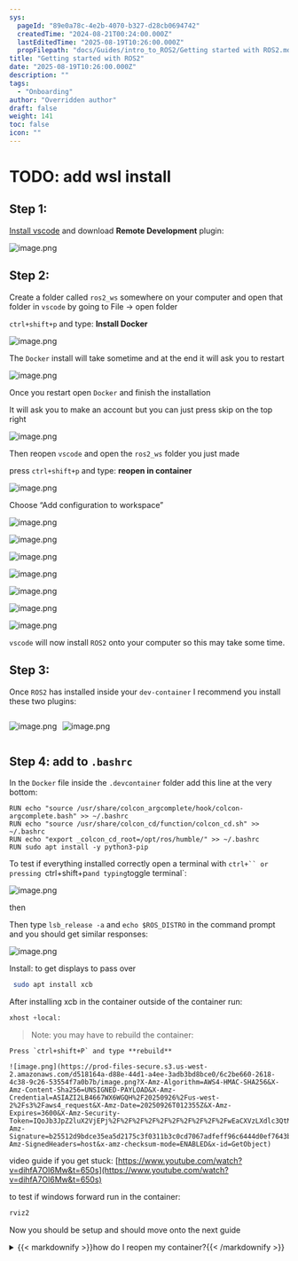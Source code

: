 ```yaml
---
sys:
  pageId: "89e0a78c-4e2b-4070-b327-d28cb0694742"
  createdTime: "2024-08-21T00:24:00.000Z"
  lastEditedTime: "2025-08-19T10:26:00.000Z"
  propFilepath: "docs/Guides/intro_to_ROS2/Getting started with ROS2.md"
title: "Getting started with ROS2"
date: "2025-08-19T10:26:00.000Z"
description: ""
tags:
  - "Onboarding"
author: "Overridden author"
draft: false
weight: 141
toc: false
icon: ""
---
```


# TODO: add wsl install

## Step 1:

[Install vscode](https://code.visualstudio.com/download) and download **Remote Development** plugin:

![image.png](https://prod-files-secure.s3.us-west-2.amazonaws.com/d518164a-d88e-44d1-a4ee-3adb3bd8bce0/efb52993-1881-4a40-b95e-6f020334f022/image.png?X-Amz-Algorithm=AWS4-HMAC-SHA256&X-Amz-Content-Sha256=UNSIGNED-PAYLOAD&X-Amz-Credential=ASIAZI2LB4666IWRXMV6%2F20250926%2Fus-west-2%2Fs3%2Faws4_request&X-Amz-Date=20250926T012351Z&X-Amz-Expires=3600&X-Amz-Security-Token=IQoJb3JpZ2luX2VjEPj%2F%2F%2F%2F%2F%2F%2F%2F%2F%2FwEaCXVzLXdlc3QtMiJIMEYCIQCw8qvQuVu9RbWUQEH3DZBbe9QqWCB2iBB9J8ivwn9usAIhAPhVzv9ybOXH30V79ZZxpGPiSLpORw7DlUW4JsVZQpN8KogECIH%2F%2F%2F%2F%2F%2F%2F%2F%2F%2FwEQABoMNjM3NDIzMTgzODA1IgzTIuT8aOEUm%2BjnqN0q3APn3Atuk2%2B%2FSkCEx7sCA1dGSRkiz19lhfJQd7fFy92rtMiQevhsMeghXwGdyfXYfARaOCfTOjpraqaTLySwtbuChCJu%2BuC1tpL7Sub4qxAbJpudk27ob%2BkfKk6oROYiLra91GPPSe2UI%2BPq0sFKLNHxgb8UmFeiDoyOtVX2rXmtwN%2BdgUhkHmAUU4BN1uXI9TZrdV6VrgISnYkcSK7kPs9l4chRolYtEvlq1rWIhRtB8WfBJMhx%2Bd7aZbkAVOxe011y0orsLbSgB6zQBLP6kK2ndJQ9NSZK6zAJomnuoyUqY4tlqXGoa1fz3HLuJKCToVSDaAd%2BjISy3HhO%2BrTq01SWoD2B5O%2BMPAYg4nYJ5resyc0CKESNgY1iA%2BcfcRaatY%2FH1gekHRNWnwMCQZuUpObM9k7H%2BS0b1sA3fSYNGm7l%2BEN7vbGOJzeYa2V2FN7qxz6%2FpSeRpgwbcvCxJtSru5JaMVikmL8byueg2%2FpDPZJgAX%2BLYn2E5geHu3YMyh7Kebf%2BX%2BBByKiZJhIqy7A3bB3gLFuVohKhhEcbLszoUoe6277eDxMvn%2BvKTlmuHgFkMsv3KYcPdb%2FtQfLE%2Br%2F7luG7hpZfvKmQ0O9UBRkQotZUMfDwIVyFg4WN94SFgTDCp9fGBjqkARcES94UVWiI4rTHfWtUP1enYc2zFhxxisvsA2M2cI7H57YwpeHlSTcd1E%2Fv70w3Ccy49c%2F8DSE2yOx18gJZF968fA%2BnQq%2BI3tkbqb6Quk%2FAJksaAY1VWQ2pfCVKb38JWOeGl2iAQPjgduRjO4oaI4PkKL8pTRrn9A4sjIxLY6cT%2Bvq16s%2Fbrb8RPlRhKkSgnyLA%2FvIBvLmg7e5lYoMzSTZEJFUx&X-Amz-Signature=ecff80d27798473c18ecee48445afd476ae919d61d91271c63e4b9f244bf607a&X-Amz-SignedHeaders=host&x-amz-checksum-mode=ENABLED&x-id=GetObject)

## Step 2:

Create a folder called `ros2_ws` somewhere on your computer and open that folder in `vscode` by going to File → open folder 

`ctrl+shift+p` and type: **Install Docker**

![image.png](https://prod-files-secure.s3.us-west-2.amazonaws.com/d518164a-d88e-44d1-a4ee-3adb3bd8bce0/2269dc0e-1cd5-47ff-bceb-c04ad9b2eab0/image.png?X-Amz-Algorithm=AWS4-HMAC-SHA256&X-Amz-Content-Sha256=UNSIGNED-PAYLOAD&X-Amz-Credential=ASIAZI2LB4666IWRXMV6%2F20250926%2Fus-west-2%2Fs3%2Faws4_request&X-Amz-Date=20250926T012351Z&X-Amz-Expires=3600&X-Amz-Security-Token=IQoJb3JpZ2luX2VjEPj%2F%2F%2F%2F%2F%2F%2F%2F%2F%2FwEaCXVzLXdlc3QtMiJIMEYCIQCw8qvQuVu9RbWUQEH3DZBbe9QqWCB2iBB9J8ivwn9usAIhAPhVzv9ybOXH30V79ZZxpGPiSLpORw7DlUW4JsVZQpN8KogECIH%2F%2F%2F%2F%2F%2F%2F%2F%2F%2FwEQABoMNjM3NDIzMTgzODA1IgzTIuT8aOEUm%2BjnqN0q3APn3Atuk2%2B%2FSkCEx7sCA1dGSRkiz19lhfJQd7fFy92rtMiQevhsMeghXwGdyfXYfARaOCfTOjpraqaTLySwtbuChCJu%2BuC1tpL7Sub4qxAbJpudk27ob%2BkfKk6oROYiLra91GPPSe2UI%2BPq0sFKLNHxgb8UmFeiDoyOtVX2rXmtwN%2BdgUhkHmAUU4BN1uXI9TZrdV6VrgISnYkcSK7kPs9l4chRolYtEvlq1rWIhRtB8WfBJMhx%2Bd7aZbkAVOxe011y0orsLbSgB6zQBLP6kK2ndJQ9NSZK6zAJomnuoyUqY4tlqXGoa1fz3HLuJKCToVSDaAd%2BjISy3HhO%2BrTq01SWoD2B5O%2BMPAYg4nYJ5resyc0CKESNgY1iA%2BcfcRaatY%2FH1gekHRNWnwMCQZuUpObM9k7H%2BS0b1sA3fSYNGm7l%2BEN7vbGOJzeYa2V2FN7qxz6%2FpSeRpgwbcvCxJtSru5JaMVikmL8byueg2%2FpDPZJgAX%2BLYn2E5geHu3YMyh7Kebf%2BX%2BBByKiZJhIqy7A3bB3gLFuVohKhhEcbLszoUoe6277eDxMvn%2BvKTlmuHgFkMsv3KYcPdb%2FtQfLE%2Br%2F7luG7hpZfvKmQ0O9UBRkQotZUMfDwIVyFg4WN94SFgTDCp9fGBjqkARcES94UVWiI4rTHfWtUP1enYc2zFhxxisvsA2M2cI7H57YwpeHlSTcd1E%2Fv70w3Ccy49c%2F8DSE2yOx18gJZF968fA%2BnQq%2BI3tkbqb6Quk%2FAJksaAY1VWQ2pfCVKb38JWOeGl2iAQPjgduRjO4oaI4PkKL8pTRrn9A4sjIxLY6cT%2Bvq16s%2Fbrb8RPlRhKkSgnyLA%2FvIBvLmg7e5lYoMzSTZEJFUx&X-Amz-Signature=294aa78d04a5991e672a66665721f5848f97f2de0f112e281292d68dbd2f3a7f&X-Amz-SignedHeaders=host&x-amz-checksum-mode=ENABLED&x-id=GetObject)

The `Docker` install will take sometime and at the end it will ask you to restart

![image.png](https://prod-files-secure.s3.us-west-2.amazonaws.com/d518164a-d88e-44d1-a4ee-3adb3bd8bce0/ed233f78-be33-4b1f-b89c-9c346c0e961e/image.png?X-Amz-Algorithm=AWS4-HMAC-SHA256&X-Amz-Content-Sha256=UNSIGNED-PAYLOAD&X-Amz-Credential=ASIAZI2LB4666IWRXMV6%2F20250926%2Fus-west-2%2Fs3%2Faws4_request&X-Amz-Date=20250926T012351Z&X-Amz-Expires=3600&X-Amz-Security-Token=IQoJb3JpZ2luX2VjEPj%2F%2F%2F%2F%2F%2F%2F%2F%2F%2FwEaCXVzLXdlc3QtMiJIMEYCIQCw8qvQuVu9RbWUQEH3DZBbe9QqWCB2iBB9J8ivwn9usAIhAPhVzv9ybOXH30V79ZZxpGPiSLpORw7DlUW4JsVZQpN8KogECIH%2F%2F%2F%2F%2F%2F%2F%2F%2F%2FwEQABoMNjM3NDIzMTgzODA1IgzTIuT8aOEUm%2BjnqN0q3APn3Atuk2%2B%2FSkCEx7sCA1dGSRkiz19lhfJQd7fFy92rtMiQevhsMeghXwGdyfXYfARaOCfTOjpraqaTLySwtbuChCJu%2BuC1tpL7Sub4qxAbJpudk27ob%2BkfKk6oROYiLra91GPPSe2UI%2BPq0sFKLNHxgb8UmFeiDoyOtVX2rXmtwN%2BdgUhkHmAUU4BN1uXI9TZrdV6VrgISnYkcSK7kPs9l4chRolYtEvlq1rWIhRtB8WfBJMhx%2Bd7aZbkAVOxe011y0orsLbSgB6zQBLP6kK2ndJQ9NSZK6zAJomnuoyUqY4tlqXGoa1fz3HLuJKCToVSDaAd%2BjISy3HhO%2BrTq01SWoD2B5O%2BMPAYg4nYJ5resyc0CKESNgY1iA%2BcfcRaatY%2FH1gekHRNWnwMCQZuUpObM9k7H%2BS0b1sA3fSYNGm7l%2BEN7vbGOJzeYa2V2FN7qxz6%2FpSeRpgwbcvCxJtSru5JaMVikmL8byueg2%2FpDPZJgAX%2BLYn2E5geHu3YMyh7Kebf%2BX%2BBByKiZJhIqy7A3bB3gLFuVohKhhEcbLszoUoe6277eDxMvn%2BvKTlmuHgFkMsv3KYcPdb%2FtQfLE%2Br%2F7luG7hpZfvKmQ0O9UBRkQotZUMfDwIVyFg4WN94SFgTDCp9fGBjqkARcES94UVWiI4rTHfWtUP1enYc2zFhxxisvsA2M2cI7H57YwpeHlSTcd1E%2Fv70w3Ccy49c%2F8DSE2yOx18gJZF968fA%2BnQq%2BI3tkbqb6Quk%2FAJksaAY1VWQ2pfCVKb38JWOeGl2iAQPjgduRjO4oaI4PkKL8pTRrn9A4sjIxLY6cT%2Bvq16s%2Fbrb8RPlRhKkSgnyLA%2FvIBvLmg7e5lYoMzSTZEJFUx&X-Amz-Signature=c7276e01beebaa138d07e1c02f26ffae407fc1dc024a3af99368c6d743372349&X-Amz-SignedHeaders=host&x-amz-checksum-mode=ENABLED&x-id=GetObject)

Once you restart open `Docker` and finish the installation

It will ask you to make an account but you can just press skip on the top right

![image.png](https://prod-files-secure.s3.us-west-2.amazonaws.com/d518164a-d88e-44d1-a4ee-3adb3bd8bce0/21010ad9-1659-4fd9-9f59-9932a09b2a3d/image.png?X-Amz-Algorithm=AWS4-HMAC-SHA256&X-Amz-Content-Sha256=UNSIGNED-PAYLOAD&X-Amz-Credential=ASIAZI2LB4666IWRXMV6%2F20250926%2Fus-west-2%2Fs3%2Faws4_request&X-Amz-Date=20250926T012351Z&X-Amz-Expires=3600&X-Amz-Security-Token=IQoJb3JpZ2luX2VjEPj%2F%2F%2F%2F%2F%2F%2F%2F%2F%2FwEaCXVzLXdlc3QtMiJIMEYCIQCw8qvQuVu9RbWUQEH3DZBbe9QqWCB2iBB9J8ivwn9usAIhAPhVzv9ybOXH30V79ZZxpGPiSLpORw7DlUW4JsVZQpN8KogECIH%2F%2F%2F%2F%2F%2F%2F%2F%2F%2FwEQABoMNjM3NDIzMTgzODA1IgzTIuT8aOEUm%2BjnqN0q3APn3Atuk2%2B%2FSkCEx7sCA1dGSRkiz19lhfJQd7fFy92rtMiQevhsMeghXwGdyfXYfARaOCfTOjpraqaTLySwtbuChCJu%2BuC1tpL7Sub4qxAbJpudk27ob%2BkfKk6oROYiLra91GPPSe2UI%2BPq0sFKLNHxgb8UmFeiDoyOtVX2rXmtwN%2BdgUhkHmAUU4BN1uXI9TZrdV6VrgISnYkcSK7kPs9l4chRolYtEvlq1rWIhRtB8WfBJMhx%2Bd7aZbkAVOxe011y0orsLbSgB6zQBLP6kK2ndJQ9NSZK6zAJomnuoyUqY4tlqXGoa1fz3HLuJKCToVSDaAd%2BjISy3HhO%2BrTq01SWoD2B5O%2BMPAYg4nYJ5resyc0CKESNgY1iA%2BcfcRaatY%2FH1gekHRNWnwMCQZuUpObM9k7H%2BS0b1sA3fSYNGm7l%2BEN7vbGOJzeYa2V2FN7qxz6%2FpSeRpgwbcvCxJtSru5JaMVikmL8byueg2%2FpDPZJgAX%2BLYn2E5geHu3YMyh7Kebf%2BX%2BBByKiZJhIqy7A3bB3gLFuVohKhhEcbLszoUoe6277eDxMvn%2BvKTlmuHgFkMsv3KYcPdb%2FtQfLE%2Br%2F7luG7hpZfvKmQ0O9UBRkQotZUMfDwIVyFg4WN94SFgTDCp9fGBjqkARcES94UVWiI4rTHfWtUP1enYc2zFhxxisvsA2M2cI7H57YwpeHlSTcd1E%2Fv70w3Ccy49c%2F8DSE2yOx18gJZF968fA%2BnQq%2BI3tkbqb6Quk%2FAJksaAY1VWQ2pfCVKb38JWOeGl2iAQPjgduRjO4oaI4PkKL8pTRrn9A4sjIxLY6cT%2Bvq16s%2Fbrb8RPlRhKkSgnyLA%2FvIBvLmg7e5lYoMzSTZEJFUx&X-Amz-Signature=df7080cecdd447384fba93b3c35a5d86b5c52e6253df01cb24c2537a41d73cd8&X-Amz-SignedHeaders=host&x-amz-checksum-mode=ENABLED&x-id=GetObject)

Then reopen `vscode` and open the `ros2_ws` folder you just made

press `ctrl+shift+p` and type: **reopen in container**

![image.png](https://prod-files-secure.s3.us-west-2.amazonaws.com/d518164a-d88e-44d1-a4ee-3adb3bd8bce0/4e93b8c2-41ad-488c-8095-c74205196118/image.png?X-Amz-Algorithm=AWS4-HMAC-SHA256&X-Amz-Content-Sha256=UNSIGNED-PAYLOAD&X-Amz-Credential=ASIAZI2LB4666IWRXMV6%2F20250926%2Fus-west-2%2Fs3%2Faws4_request&X-Amz-Date=20250926T012351Z&X-Amz-Expires=3600&X-Amz-Security-Token=IQoJb3JpZ2luX2VjEPj%2F%2F%2F%2F%2F%2F%2F%2F%2F%2FwEaCXVzLXdlc3QtMiJIMEYCIQCw8qvQuVu9RbWUQEH3DZBbe9QqWCB2iBB9J8ivwn9usAIhAPhVzv9ybOXH30V79ZZxpGPiSLpORw7DlUW4JsVZQpN8KogECIH%2F%2F%2F%2F%2F%2F%2F%2F%2F%2FwEQABoMNjM3NDIzMTgzODA1IgzTIuT8aOEUm%2BjnqN0q3APn3Atuk2%2B%2FSkCEx7sCA1dGSRkiz19lhfJQd7fFy92rtMiQevhsMeghXwGdyfXYfARaOCfTOjpraqaTLySwtbuChCJu%2BuC1tpL7Sub4qxAbJpudk27ob%2BkfKk6oROYiLra91GPPSe2UI%2BPq0sFKLNHxgb8UmFeiDoyOtVX2rXmtwN%2BdgUhkHmAUU4BN1uXI9TZrdV6VrgISnYkcSK7kPs9l4chRolYtEvlq1rWIhRtB8WfBJMhx%2Bd7aZbkAVOxe011y0orsLbSgB6zQBLP6kK2ndJQ9NSZK6zAJomnuoyUqY4tlqXGoa1fz3HLuJKCToVSDaAd%2BjISy3HhO%2BrTq01SWoD2B5O%2BMPAYg4nYJ5resyc0CKESNgY1iA%2BcfcRaatY%2FH1gekHRNWnwMCQZuUpObM9k7H%2BS0b1sA3fSYNGm7l%2BEN7vbGOJzeYa2V2FN7qxz6%2FpSeRpgwbcvCxJtSru5JaMVikmL8byueg2%2FpDPZJgAX%2BLYn2E5geHu3YMyh7Kebf%2BX%2BBByKiZJhIqy7A3bB3gLFuVohKhhEcbLszoUoe6277eDxMvn%2BvKTlmuHgFkMsv3KYcPdb%2FtQfLE%2Br%2F7luG7hpZfvKmQ0O9UBRkQotZUMfDwIVyFg4WN94SFgTDCp9fGBjqkARcES94UVWiI4rTHfWtUP1enYc2zFhxxisvsA2M2cI7H57YwpeHlSTcd1E%2Fv70w3Ccy49c%2F8DSE2yOx18gJZF968fA%2BnQq%2BI3tkbqb6Quk%2FAJksaAY1VWQ2pfCVKb38JWOeGl2iAQPjgduRjO4oaI4PkKL8pTRrn9A4sjIxLY6cT%2Bvq16s%2Fbrb8RPlRhKkSgnyLA%2FvIBvLmg7e5lYoMzSTZEJFUx&X-Amz-Signature=8fb3355c005fc64f7388d4647c9a0a68c0f9f68619dd69e3ee66432f34a4e0b3&X-Amz-SignedHeaders=host&x-amz-checksum-mode=ENABLED&x-id=GetObject)

Choose “Add configuration to workspace”

![image.png](https://prod-files-secure.s3.us-west-2.amazonaws.com/d518164a-d88e-44d1-a4ee-3adb3bd8bce0/9560b282-5060-4989-ba37-97e7b2c22476/image.png?X-Amz-Algorithm=AWS4-HMAC-SHA256&X-Amz-Content-Sha256=UNSIGNED-PAYLOAD&X-Amz-Credential=ASIAZI2LB4666IWRXMV6%2F20250926%2Fus-west-2%2Fs3%2Faws4_request&X-Amz-Date=20250926T012351Z&X-Amz-Expires=3600&X-Amz-Security-Token=IQoJb3JpZ2luX2VjEPj%2F%2F%2F%2F%2F%2F%2F%2F%2F%2FwEaCXVzLXdlc3QtMiJIMEYCIQCw8qvQuVu9RbWUQEH3DZBbe9QqWCB2iBB9J8ivwn9usAIhAPhVzv9ybOXH30V79ZZxpGPiSLpORw7DlUW4JsVZQpN8KogECIH%2F%2F%2F%2F%2F%2F%2F%2F%2F%2FwEQABoMNjM3NDIzMTgzODA1IgzTIuT8aOEUm%2BjnqN0q3APn3Atuk2%2B%2FSkCEx7sCA1dGSRkiz19lhfJQd7fFy92rtMiQevhsMeghXwGdyfXYfARaOCfTOjpraqaTLySwtbuChCJu%2BuC1tpL7Sub4qxAbJpudk27ob%2BkfKk6oROYiLra91GPPSe2UI%2BPq0sFKLNHxgb8UmFeiDoyOtVX2rXmtwN%2BdgUhkHmAUU4BN1uXI9TZrdV6VrgISnYkcSK7kPs9l4chRolYtEvlq1rWIhRtB8WfBJMhx%2Bd7aZbkAVOxe011y0orsLbSgB6zQBLP6kK2ndJQ9NSZK6zAJomnuoyUqY4tlqXGoa1fz3HLuJKCToVSDaAd%2BjISy3HhO%2BrTq01SWoD2B5O%2BMPAYg4nYJ5resyc0CKESNgY1iA%2BcfcRaatY%2FH1gekHRNWnwMCQZuUpObM9k7H%2BS0b1sA3fSYNGm7l%2BEN7vbGOJzeYa2V2FN7qxz6%2FpSeRpgwbcvCxJtSru5JaMVikmL8byueg2%2FpDPZJgAX%2BLYn2E5geHu3YMyh7Kebf%2BX%2BBByKiZJhIqy7A3bB3gLFuVohKhhEcbLszoUoe6277eDxMvn%2BvKTlmuHgFkMsv3KYcPdb%2FtQfLE%2Br%2F7luG7hpZfvKmQ0O9UBRkQotZUMfDwIVyFg4WN94SFgTDCp9fGBjqkARcES94UVWiI4rTHfWtUP1enYc2zFhxxisvsA2M2cI7H57YwpeHlSTcd1E%2Fv70w3Ccy49c%2F8DSE2yOx18gJZF968fA%2BnQq%2BI3tkbqb6Quk%2FAJksaAY1VWQ2pfCVKb38JWOeGl2iAQPjgduRjO4oaI4PkKL8pTRrn9A4sjIxLY6cT%2Bvq16s%2Fbrb8RPlRhKkSgnyLA%2FvIBvLmg7e5lYoMzSTZEJFUx&X-Amz-Signature=e6c19685b73c5c79b86eaa1d511d8f870944d92fe58105c128a7652416a158de&X-Amz-SignedHeaders=host&x-amz-checksum-mode=ENABLED&x-id=GetObject)

![image.png](https://prod-files-secure.s3.us-west-2.amazonaws.com/d518164a-d88e-44d1-a4ee-3adb3bd8bce0/2ee63f81-886b-48e8-a553-dc6e5eac99e4/image.png?X-Amz-Algorithm=AWS4-HMAC-SHA256&X-Amz-Content-Sha256=UNSIGNED-PAYLOAD&X-Amz-Credential=ASIAZI2LB4666IWRXMV6%2F20250926%2Fus-west-2%2Fs3%2Faws4_request&X-Amz-Date=20250926T012351Z&X-Amz-Expires=3600&X-Amz-Security-Token=IQoJb3JpZ2luX2VjEPj%2F%2F%2F%2F%2F%2F%2F%2F%2F%2FwEaCXVzLXdlc3QtMiJIMEYCIQCw8qvQuVu9RbWUQEH3DZBbe9QqWCB2iBB9J8ivwn9usAIhAPhVzv9ybOXH30V79ZZxpGPiSLpORw7DlUW4JsVZQpN8KogECIH%2F%2F%2F%2F%2F%2F%2F%2F%2F%2FwEQABoMNjM3NDIzMTgzODA1IgzTIuT8aOEUm%2BjnqN0q3APn3Atuk2%2B%2FSkCEx7sCA1dGSRkiz19lhfJQd7fFy92rtMiQevhsMeghXwGdyfXYfARaOCfTOjpraqaTLySwtbuChCJu%2BuC1tpL7Sub4qxAbJpudk27ob%2BkfKk6oROYiLra91GPPSe2UI%2BPq0sFKLNHxgb8UmFeiDoyOtVX2rXmtwN%2BdgUhkHmAUU4BN1uXI9TZrdV6VrgISnYkcSK7kPs9l4chRolYtEvlq1rWIhRtB8WfBJMhx%2Bd7aZbkAVOxe011y0orsLbSgB6zQBLP6kK2ndJQ9NSZK6zAJomnuoyUqY4tlqXGoa1fz3HLuJKCToVSDaAd%2BjISy3HhO%2BrTq01SWoD2B5O%2BMPAYg4nYJ5resyc0CKESNgY1iA%2BcfcRaatY%2FH1gekHRNWnwMCQZuUpObM9k7H%2BS0b1sA3fSYNGm7l%2BEN7vbGOJzeYa2V2FN7qxz6%2FpSeRpgwbcvCxJtSru5JaMVikmL8byueg2%2FpDPZJgAX%2BLYn2E5geHu3YMyh7Kebf%2BX%2BBByKiZJhIqy7A3bB3gLFuVohKhhEcbLszoUoe6277eDxMvn%2BvKTlmuHgFkMsv3KYcPdb%2FtQfLE%2Br%2F7luG7hpZfvKmQ0O9UBRkQotZUMfDwIVyFg4WN94SFgTDCp9fGBjqkARcES94UVWiI4rTHfWtUP1enYc2zFhxxisvsA2M2cI7H57YwpeHlSTcd1E%2Fv70w3Ccy49c%2F8DSE2yOx18gJZF968fA%2BnQq%2BI3tkbqb6Quk%2FAJksaAY1VWQ2pfCVKb38JWOeGl2iAQPjgduRjO4oaI4PkKL8pTRrn9A4sjIxLY6cT%2Bvq16s%2Fbrb8RPlRhKkSgnyLA%2FvIBvLmg7e5lYoMzSTZEJFUx&X-Amz-Signature=be99bdb593b5884a59018da7b90bd6ba69d6bd2cfd7fadaa61adab684de29634&X-Amz-SignedHeaders=host&x-amz-checksum-mode=ENABLED&x-id=GetObject)

![image.png](https://prod-files-secure.s3.us-west-2.amazonaws.com/d518164a-d88e-44d1-a4ee-3adb3bd8bce0/e0fd626c-c8b6-4b2c-95d1-fa4c26514504/image.png?X-Amz-Algorithm=AWS4-HMAC-SHA256&X-Amz-Content-Sha256=UNSIGNED-PAYLOAD&X-Amz-Credential=ASIAZI2LB4666IWRXMV6%2F20250926%2Fus-west-2%2Fs3%2Faws4_request&X-Amz-Date=20250926T012351Z&X-Amz-Expires=3600&X-Amz-Security-Token=IQoJb3JpZ2luX2VjEPj%2F%2F%2F%2F%2F%2F%2F%2F%2F%2FwEaCXVzLXdlc3QtMiJIMEYCIQCw8qvQuVu9RbWUQEH3DZBbe9QqWCB2iBB9J8ivwn9usAIhAPhVzv9ybOXH30V79ZZxpGPiSLpORw7DlUW4JsVZQpN8KogECIH%2F%2F%2F%2F%2F%2F%2F%2F%2F%2FwEQABoMNjM3NDIzMTgzODA1IgzTIuT8aOEUm%2BjnqN0q3APn3Atuk2%2B%2FSkCEx7sCA1dGSRkiz19lhfJQd7fFy92rtMiQevhsMeghXwGdyfXYfARaOCfTOjpraqaTLySwtbuChCJu%2BuC1tpL7Sub4qxAbJpudk27ob%2BkfKk6oROYiLra91GPPSe2UI%2BPq0sFKLNHxgb8UmFeiDoyOtVX2rXmtwN%2BdgUhkHmAUU4BN1uXI9TZrdV6VrgISnYkcSK7kPs9l4chRolYtEvlq1rWIhRtB8WfBJMhx%2Bd7aZbkAVOxe011y0orsLbSgB6zQBLP6kK2ndJQ9NSZK6zAJomnuoyUqY4tlqXGoa1fz3HLuJKCToVSDaAd%2BjISy3HhO%2BrTq01SWoD2B5O%2BMPAYg4nYJ5resyc0CKESNgY1iA%2BcfcRaatY%2FH1gekHRNWnwMCQZuUpObM9k7H%2BS0b1sA3fSYNGm7l%2BEN7vbGOJzeYa2V2FN7qxz6%2FpSeRpgwbcvCxJtSru5JaMVikmL8byueg2%2FpDPZJgAX%2BLYn2E5geHu3YMyh7Kebf%2BX%2BBByKiZJhIqy7A3bB3gLFuVohKhhEcbLszoUoe6277eDxMvn%2BvKTlmuHgFkMsv3KYcPdb%2FtQfLE%2Br%2F7luG7hpZfvKmQ0O9UBRkQotZUMfDwIVyFg4WN94SFgTDCp9fGBjqkARcES94UVWiI4rTHfWtUP1enYc2zFhxxisvsA2M2cI7H57YwpeHlSTcd1E%2Fv70w3Ccy49c%2F8DSE2yOx18gJZF968fA%2BnQq%2BI3tkbqb6Quk%2FAJksaAY1VWQ2pfCVKb38JWOeGl2iAQPjgduRjO4oaI4PkKL8pTRrn9A4sjIxLY6cT%2Bvq16s%2Fbrb8RPlRhKkSgnyLA%2FvIBvLmg7e5lYoMzSTZEJFUx&X-Amz-Signature=f1e6e31f241424d6b07aa5aca0c2ad7d1242c6af94568e13eb41702c65cc0294&X-Amz-SignedHeaders=host&x-amz-checksum-mode=ENABLED&x-id=GetObject)

![image.png](https://prod-files-secure.s3.us-west-2.amazonaws.com/d518164a-d88e-44d1-a4ee-3adb3bd8bce0/a2e13f50-d2ab-4719-a4c2-7ced634bfc9d/image.png?X-Amz-Algorithm=AWS4-HMAC-SHA256&X-Amz-Content-Sha256=UNSIGNED-PAYLOAD&X-Amz-Credential=ASIAZI2LB4666IWRXMV6%2F20250926%2Fus-west-2%2Fs3%2Faws4_request&X-Amz-Date=20250926T012351Z&X-Amz-Expires=3600&X-Amz-Security-Token=IQoJb3JpZ2luX2VjEPj%2F%2F%2F%2F%2F%2F%2F%2F%2F%2FwEaCXVzLXdlc3QtMiJIMEYCIQCw8qvQuVu9RbWUQEH3DZBbe9QqWCB2iBB9J8ivwn9usAIhAPhVzv9ybOXH30V79ZZxpGPiSLpORw7DlUW4JsVZQpN8KogECIH%2F%2F%2F%2F%2F%2F%2F%2F%2F%2FwEQABoMNjM3NDIzMTgzODA1IgzTIuT8aOEUm%2BjnqN0q3APn3Atuk2%2B%2FSkCEx7sCA1dGSRkiz19lhfJQd7fFy92rtMiQevhsMeghXwGdyfXYfARaOCfTOjpraqaTLySwtbuChCJu%2BuC1tpL7Sub4qxAbJpudk27ob%2BkfKk6oROYiLra91GPPSe2UI%2BPq0sFKLNHxgb8UmFeiDoyOtVX2rXmtwN%2BdgUhkHmAUU4BN1uXI9TZrdV6VrgISnYkcSK7kPs9l4chRolYtEvlq1rWIhRtB8WfBJMhx%2Bd7aZbkAVOxe011y0orsLbSgB6zQBLP6kK2ndJQ9NSZK6zAJomnuoyUqY4tlqXGoa1fz3HLuJKCToVSDaAd%2BjISy3HhO%2BrTq01SWoD2B5O%2BMPAYg4nYJ5resyc0CKESNgY1iA%2BcfcRaatY%2FH1gekHRNWnwMCQZuUpObM9k7H%2BS0b1sA3fSYNGm7l%2BEN7vbGOJzeYa2V2FN7qxz6%2FpSeRpgwbcvCxJtSru5JaMVikmL8byueg2%2FpDPZJgAX%2BLYn2E5geHu3YMyh7Kebf%2BX%2BBByKiZJhIqy7A3bB3gLFuVohKhhEcbLszoUoe6277eDxMvn%2BvKTlmuHgFkMsv3KYcPdb%2FtQfLE%2Br%2F7luG7hpZfvKmQ0O9UBRkQotZUMfDwIVyFg4WN94SFgTDCp9fGBjqkARcES94UVWiI4rTHfWtUP1enYc2zFhxxisvsA2M2cI7H57YwpeHlSTcd1E%2Fv70w3Ccy49c%2F8DSE2yOx18gJZF968fA%2BnQq%2BI3tkbqb6Quk%2FAJksaAY1VWQ2pfCVKb38JWOeGl2iAQPjgduRjO4oaI4PkKL8pTRrn9A4sjIxLY6cT%2Bvq16s%2Fbrb8RPlRhKkSgnyLA%2FvIBvLmg7e5lYoMzSTZEJFUx&X-Amz-Signature=dab53d912ab9e9fb773da1aeda7e06e6a7ddfbd6bf53617dc6fd0906764c62ed&X-Amz-SignedHeaders=host&x-amz-checksum-mode=ENABLED&x-id=GetObject)

![image.png](https://prod-files-secure.s3.us-west-2.amazonaws.com/d518164a-d88e-44d1-a4ee-3adb3bd8bce0/6cc478ad-aaba-4bf7-9fcc-403277ab896c/image.png?X-Amz-Algorithm=AWS4-HMAC-SHA256&X-Amz-Content-Sha256=UNSIGNED-PAYLOAD&X-Amz-Credential=ASIAZI2LB4666IWRXMV6%2F20250926%2Fus-west-2%2Fs3%2Faws4_request&X-Amz-Date=20250926T012351Z&X-Amz-Expires=3600&X-Amz-Security-Token=IQoJb3JpZ2luX2VjEPj%2F%2F%2F%2F%2F%2F%2F%2F%2F%2FwEaCXVzLXdlc3QtMiJIMEYCIQCw8qvQuVu9RbWUQEH3DZBbe9QqWCB2iBB9J8ivwn9usAIhAPhVzv9ybOXH30V79ZZxpGPiSLpORw7DlUW4JsVZQpN8KogECIH%2F%2F%2F%2F%2F%2F%2F%2F%2F%2FwEQABoMNjM3NDIzMTgzODA1IgzTIuT8aOEUm%2BjnqN0q3APn3Atuk2%2B%2FSkCEx7sCA1dGSRkiz19lhfJQd7fFy92rtMiQevhsMeghXwGdyfXYfARaOCfTOjpraqaTLySwtbuChCJu%2BuC1tpL7Sub4qxAbJpudk27ob%2BkfKk6oROYiLra91GPPSe2UI%2BPq0sFKLNHxgb8UmFeiDoyOtVX2rXmtwN%2BdgUhkHmAUU4BN1uXI9TZrdV6VrgISnYkcSK7kPs9l4chRolYtEvlq1rWIhRtB8WfBJMhx%2Bd7aZbkAVOxe011y0orsLbSgB6zQBLP6kK2ndJQ9NSZK6zAJomnuoyUqY4tlqXGoa1fz3HLuJKCToVSDaAd%2BjISy3HhO%2BrTq01SWoD2B5O%2BMPAYg4nYJ5resyc0CKESNgY1iA%2BcfcRaatY%2FH1gekHRNWnwMCQZuUpObM9k7H%2BS0b1sA3fSYNGm7l%2BEN7vbGOJzeYa2V2FN7qxz6%2FpSeRpgwbcvCxJtSru5JaMVikmL8byueg2%2FpDPZJgAX%2BLYn2E5geHu3YMyh7Kebf%2BX%2BBByKiZJhIqy7A3bB3gLFuVohKhhEcbLszoUoe6277eDxMvn%2BvKTlmuHgFkMsv3KYcPdb%2FtQfLE%2Br%2F7luG7hpZfvKmQ0O9UBRkQotZUMfDwIVyFg4WN94SFgTDCp9fGBjqkARcES94UVWiI4rTHfWtUP1enYc2zFhxxisvsA2M2cI7H57YwpeHlSTcd1E%2Fv70w3Ccy49c%2F8DSE2yOx18gJZF968fA%2BnQq%2BI3tkbqb6Quk%2FAJksaAY1VWQ2pfCVKb38JWOeGl2iAQPjgduRjO4oaI4PkKL8pTRrn9A4sjIxLY6cT%2Bvq16s%2Fbrb8RPlRhKkSgnyLA%2FvIBvLmg7e5lYoMzSTZEJFUx&X-Amz-Signature=557855d19d5f74c5f4f68779d85a390b3d31b48899b383fdfa63092579937afa&X-Amz-SignedHeaders=host&x-amz-checksum-mode=ENABLED&x-id=GetObject)

![image.png](https://prod-files-secure.s3.us-west-2.amazonaws.com/d518164a-d88e-44d1-a4ee-3adb3bd8bce0/53255b28-f75e-430f-b9e3-c0ac8577e42b/image.png?X-Amz-Algorithm=AWS4-HMAC-SHA256&X-Amz-Content-Sha256=UNSIGNED-PAYLOAD&X-Amz-Credential=ASIAZI2LB4666IWRXMV6%2F20250926%2Fus-west-2%2Fs3%2Faws4_request&X-Amz-Date=20250926T012351Z&X-Amz-Expires=3600&X-Amz-Security-Token=IQoJb3JpZ2luX2VjEPj%2F%2F%2F%2F%2F%2F%2F%2F%2F%2FwEaCXVzLXdlc3QtMiJIMEYCIQCw8qvQuVu9RbWUQEH3DZBbe9QqWCB2iBB9J8ivwn9usAIhAPhVzv9ybOXH30V79ZZxpGPiSLpORw7DlUW4JsVZQpN8KogECIH%2F%2F%2F%2F%2F%2F%2F%2F%2F%2FwEQABoMNjM3NDIzMTgzODA1IgzTIuT8aOEUm%2BjnqN0q3APn3Atuk2%2B%2FSkCEx7sCA1dGSRkiz19lhfJQd7fFy92rtMiQevhsMeghXwGdyfXYfARaOCfTOjpraqaTLySwtbuChCJu%2BuC1tpL7Sub4qxAbJpudk27ob%2BkfKk6oROYiLra91GPPSe2UI%2BPq0sFKLNHxgb8UmFeiDoyOtVX2rXmtwN%2BdgUhkHmAUU4BN1uXI9TZrdV6VrgISnYkcSK7kPs9l4chRolYtEvlq1rWIhRtB8WfBJMhx%2Bd7aZbkAVOxe011y0orsLbSgB6zQBLP6kK2ndJQ9NSZK6zAJomnuoyUqY4tlqXGoa1fz3HLuJKCToVSDaAd%2BjISy3HhO%2BrTq01SWoD2B5O%2BMPAYg4nYJ5resyc0CKESNgY1iA%2BcfcRaatY%2FH1gekHRNWnwMCQZuUpObM9k7H%2BS0b1sA3fSYNGm7l%2BEN7vbGOJzeYa2V2FN7qxz6%2FpSeRpgwbcvCxJtSru5JaMVikmL8byueg2%2FpDPZJgAX%2BLYn2E5geHu3YMyh7Kebf%2BX%2BBByKiZJhIqy7A3bB3gLFuVohKhhEcbLszoUoe6277eDxMvn%2BvKTlmuHgFkMsv3KYcPdb%2FtQfLE%2Br%2F7luG7hpZfvKmQ0O9UBRkQotZUMfDwIVyFg4WN94SFgTDCp9fGBjqkARcES94UVWiI4rTHfWtUP1enYc2zFhxxisvsA2M2cI7H57YwpeHlSTcd1E%2Fv70w3Ccy49c%2F8DSE2yOx18gJZF968fA%2BnQq%2BI3tkbqb6Quk%2FAJksaAY1VWQ2pfCVKb38JWOeGl2iAQPjgduRjO4oaI4PkKL8pTRrn9A4sjIxLY6cT%2Bvq16s%2Fbrb8RPlRhKkSgnyLA%2FvIBvLmg7e5lYoMzSTZEJFUx&X-Amz-Signature=b2953188b6939e2c10adacf65d808f0265b8e9ea288fecb1e67519e7f058dedf&X-Amz-SignedHeaders=host&x-amz-checksum-mode=ENABLED&x-id=GetObject)

![image.png](https://prod-files-secure.s3.us-west-2.amazonaws.com/d518164a-d88e-44d1-a4ee-3adb3bd8bce0/7c562767-5af9-4ffb-97d1-327bcdf4ee00/image.png?X-Amz-Algorithm=AWS4-HMAC-SHA256&X-Amz-Content-Sha256=UNSIGNED-PAYLOAD&X-Amz-Credential=ASIAZI2LB4666IWRXMV6%2F20250926%2Fus-west-2%2Fs3%2Faws4_request&X-Amz-Date=20250926T012351Z&X-Amz-Expires=3600&X-Amz-Security-Token=IQoJb3JpZ2luX2VjEPj%2F%2F%2F%2F%2F%2F%2F%2F%2F%2FwEaCXVzLXdlc3QtMiJIMEYCIQCw8qvQuVu9RbWUQEH3DZBbe9QqWCB2iBB9J8ivwn9usAIhAPhVzv9ybOXH30V79ZZxpGPiSLpORw7DlUW4JsVZQpN8KogECIH%2F%2F%2F%2F%2F%2F%2F%2F%2F%2FwEQABoMNjM3NDIzMTgzODA1IgzTIuT8aOEUm%2BjnqN0q3APn3Atuk2%2B%2FSkCEx7sCA1dGSRkiz19lhfJQd7fFy92rtMiQevhsMeghXwGdyfXYfARaOCfTOjpraqaTLySwtbuChCJu%2BuC1tpL7Sub4qxAbJpudk27ob%2BkfKk6oROYiLra91GPPSe2UI%2BPq0sFKLNHxgb8UmFeiDoyOtVX2rXmtwN%2BdgUhkHmAUU4BN1uXI9TZrdV6VrgISnYkcSK7kPs9l4chRolYtEvlq1rWIhRtB8WfBJMhx%2Bd7aZbkAVOxe011y0orsLbSgB6zQBLP6kK2ndJQ9NSZK6zAJomnuoyUqY4tlqXGoa1fz3HLuJKCToVSDaAd%2BjISy3HhO%2BrTq01SWoD2B5O%2BMPAYg4nYJ5resyc0CKESNgY1iA%2BcfcRaatY%2FH1gekHRNWnwMCQZuUpObM9k7H%2BS0b1sA3fSYNGm7l%2BEN7vbGOJzeYa2V2FN7qxz6%2FpSeRpgwbcvCxJtSru5JaMVikmL8byueg2%2FpDPZJgAX%2BLYn2E5geHu3YMyh7Kebf%2BX%2BBByKiZJhIqy7A3bB3gLFuVohKhhEcbLszoUoe6277eDxMvn%2BvKTlmuHgFkMsv3KYcPdb%2FtQfLE%2Br%2F7luG7hpZfvKmQ0O9UBRkQotZUMfDwIVyFg4WN94SFgTDCp9fGBjqkARcES94UVWiI4rTHfWtUP1enYc2zFhxxisvsA2M2cI7H57YwpeHlSTcd1E%2Fv70w3Ccy49c%2F8DSE2yOx18gJZF968fA%2BnQq%2BI3tkbqb6Quk%2FAJksaAY1VWQ2pfCVKb38JWOeGl2iAQPjgduRjO4oaI4PkKL8pTRrn9A4sjIxLY6cT%2Bvq16s%2Fbrb8RPlRhKkSgnyLA%2FvIBvLmg7e5lYoMzSTZEJFUx&X-Amz-Signature=46a1b704da114daa72b2ce2f799722fe5f6e8d2e382b0b1399c39f00626b9c8b&X-Amz-SignedHeaders=host&x-amz-checksum-mode=ENABLED&x-id=GetObject)

`vscode` will now install `ROS2` onto your computer so this may take some time.

## Step 3:

Once `ROS2` has installed inside your `dev-container` I recommend you install these two plugins:

<div style="display: flex;flex-direction: row; column-gap:10px; justify-content: left;">
<div>

![image.png](https://prod-files-secure.s3.us-west-2.amazonaws.com/d518164a-d88e-44d1-a4ee-3adb3bd8bce0/3fc3d550-5a54-4ba1-ba6b-faa01cdb7369/image.png?X-Amz-Algorithm=AWS4-HMAC-SHA256&X-Amz-Content-Sha256=UNSIGNED-PAYLOAD&X-Amz-Credential=ASIAZI2LB4667OIG3GFR%2F20250926%2Fus-west-2%2Fs3%2Faws4_request&X-Amz-Date=20250926T012355Z&X-Amz-Expires=3600&X-Amz-Security-Token=IQoJb3JpZ2luX2VjEPr%2F%2F%2F%2F%2F%2F%2F%2F%2F%2FwEaCXVzLXdlc3QtMiJHMEUCIQDUOsC8uXt2YYfRfqTk%2Fe%2F7Yrddt3x3n3ysftuogX4rJAIgO0D%2FCyyxzQZXM7ybniple7Nhv%2FZsvjzeEuoh0m89GVIqiAQIgv%2F%2F%2F%2F%2F%2F%2F%2F%2F%2FARAAGgw2Mzc0MjMxODM4MDUiDOB2Uk%2B%2BMP5WrV3l8SrcA%2FD63OXtA3%2F026mLzzqW9yHRZ0KBtnMJjufPvJSH1PfkY%2FSznBFRq1kttCxfUbDaFzpYFZJqCrQbkhNOlUnnq1P8hf7eUqZMTrUS5Ub8n9UcHhVZHen8T7zKfly0UWSA2v8YW3MsofS4JERNoESgDARQne62DTJs3nTbvfMs6wLDPXO5LRO4W5TpKXe2BrWiAxeBT0MIdkpBig5lMLBe61ujOyfXdfEacZojq%2FTUaCQ2fGCz2HZVZ7nVpLuzVLi6Gh2DLqgYLpliZFIKeyY0eQ69M6i0pc0EEVDt85LHyVv9E6sGVnqdkdJUga3M5gtIOWK98litHhFxGDHdmkG6Z0OyXW6yVvdXYq%2FdgqdORAHnoqcBojj8URNYJmpq32gVytUmEWx4O3F9dMQ1FVE1wubmAIeAME1VwBtATyi83fSVT9OnLkR0jrvoMJU8T%2F245HepA1aSpTjn%2B6l52bySmb0pT4f4jjr1PImHd9%2BvlPdPaWiFVtO4GWRMTHzJtShOvRhPcH4c20AR5rLaYuzP3bErKntzqwvNnmuoxihN%2BVasij9cIT952iOa5HjAO18k9mWXjmYcJrYb4tTy%2F8Uswx3qCeJd4dJv3RFAzYnMAJZN2AEMRHwLvgxx9ojrMK3V18YGOqUB5IXC9Q7KD2f6vs0NjrgobZ%2BF1dasSE4wI%2B8vXxfpzW0KkOoegrdJ1jKJ4d9sWO%2BIgaBWvro%2BXdlcd5CROj%2B%2FqrP%2FaodFB1wFnpc%2FWQpJzdolOdV7bdI%2BUllQuxrpQ%2FeYAjH64htEYQK5VPFsD5mxJYeti4njnnQDorbEtCwGU3JzmxRaluVJ8iS%2FPqGJVu05ofJNDSJgwS7eBhPWKFKkMz7VSoVD&X-Amz-Signature=d1e16a27ba900c1996172ad70c523bdd29f58044d467f4e37425f93c2200cf83&X-Amz-SignedHeaders=host&x-amz-checksum-mode=ENABLED&x-id=GetObject)

</div>
<div>

![image.png](https://prod-files-secure.s3.us-west-2.amazonaws.com/d518164a-d88e-44d1-a4ee-3adb3bd8bce0/d994cc66-13c2-4093-a5a3-f84cf4601a82/image.png?X-Amz-Algorithm=AWS4-HMAC-SHA256&X-Amz-Content-Sha256=UNSIGNED-PAYLOAD&X-Amz-Credential=ASIAZI2LB4663FNAG2Q3%2F20250926%2Fus-west-2%2Fs3%2Faws4_request&X-Amz-Date=20250926T012355Z&X-Amz-Expires=3600&X-Amz-Security-Token=IQoJb3JpZ2luX2VjEPj%2F%2F%2F%2F%2F%2F%2F%2F%2F%2FwEaCXVzLXdlc3QtMiJGMEQCICyKAl5Gbv1kTpAEd3ZXDDFS0s0CXfMqh7Yy9WoWsUHGAiACSEhvyyL8T2EPbHfaNvXqXY0nclzGoPK0IJohoTTOaCqIBAiB%2F%2F%2F%2F%2F%2F%2F%2F%2F%2F8BEAAaDDYzNzQyMzE4MzgwNSIM5IjtHcpsXNav%2FuFxKtwDLHWbfS%2Fe9VvLybjXXlcBIUUhK5zBQkxnpw8ECrZD9RkYpUI%2BT0NGVHrp2xdBXlh809xMMT5Pv0D9xJUnIWAYrt1FTEUkO0cNQu0fbNTA1jS3hEyzoszJMNrxmKOZpVaX%2BFztbqT9RMt0swdvvYmQMWeaOIbh8kibVeMUmC16oAvO9uvWcAb2m0%2BdhI9tkfeEVYF8d2gujDU78fD3058UGNheBPESVmdH3vyWGolw8TDNjKPon0eJ59zntxeK1Bw%2BhzJrv31bufWThIXqNJTgT%2FTzlxAhYKRTOUssZsXTI5I6Jt8X3j30OeNqHGanTmomiG6w29QDv7o3pED9yci2y6joTQnbcJzh6WvgV6YIIp8o75RxSzWsSLCY2IsuxJy24S2S%2B%2FrlOenZC6TtRLx%2B3fSkLVnFln1Jt3tHYU7jwxHMcn33wMMzAEDAoDP8PUq1K197e57Tqr4OWHzxIpXSVCZgulIkA7mFsTVd5AeNf54AwIcQwD166BRtrxA3z3xdYDHoX%2Bb2ZAZEy1FdWvWsKcdik4npCnzT6Dujr5ELkbKCgUSSNsaGr4Ye0eilso4PRBdkbDqOTnMZf7VxbaBG1gYj%2FdH61nEFR%2BbsltCLMLCX6rAQsgFcE6BSVhcwxKfXxgY6pgEyDGOeNKlGm%2Fj4PeLxjD5%2BWdZTuLZPlxKzqRYrjs%2FI6047v0W7ZyRpptata%2Fc%2FVDGBaZtdgUXz2jKcXAb3YWW1MwFQ%2FqM3a0lFPO1q%2Fj9RXlGEX2ie%2BAcjsLyBk73QDR8i7rjLvJscv7NAM8h1mAwa%2FdoTd1jhcz2o7GFXQEJqAQNvMHUrPXbGcrVO6SUr8hilIE439kWzOHojL1UMCkDpWnF%2B2wz0&X-Amz-Signature=d57b2441af9696ddc73d956b5ae47acf9d7602ca78c7c37efdaebdd75b052448&X-Amz-SignedHeaders=host&x-amz-checksum-mode=ENABLED&x-id=GetObject)

</div>
</div>

## Step 4: add to `.bashrc`

In the `Docker` file inside the `.devcontainer` folder add this line at the very bottom: 

```docker
RUN echo "source /usr/share/colcon_argcomplete/hook/colcon-argcomplete.bash" >> ~/.bashrc
RUN echo "source /usr/share/colcon_cd/function/colcon_cd.sh" >> ~/.bashrc
RUN echo "export _colcon_cd_root=/opt/ros/humble/" >> ~/.bashrc
RUN sudo apt install -y python3-pip 
```

To test if everything installed correctly open a terminal with `ctrl+`` or pressing `ctrl+shift+p` and typing `toggle terminal`:

![image.png](https://prod-files-secure.s3.us-west-2.amazonaws.com/d518164a-d88e-44d1-a4ee-3adb3bd8bce0/6a4943d8-b04e-4c02-9a58-775f3384d1a5/image.png?X-Amz-Algorithm=AWS4-HMAC-SHA256&X-Amz-Content-Sha256=UNSIGNED-PAYLOAD&X-Amz-Credential=ASIAZI2LB4666IWRXMV6%2F20250926%2Fus-west-2%2Fs3%2Faws4_request&X-Amz-Date=20250926T012351Z&X-Amz-Expires=3600&X-Amz-Security-Token=IQoJb3JpZ2luX2VjEPj%2F%2F%2F%2F%2F%2F%2F%2F%2F%2FwEaCXVzLXdlc3QtMiJIMEYCIQCw8qvQuVu9RbWUQEH3DZBbe9QqWCB2iBB9J8ivwn9usAIhAPhVzv9ybOXH30V79ZZxpGPiSLpORw7DlUW4JsVZQpN8KogECIH%2F%2F%2F%2F%2F%2F%2F%2F%2F%2FwEQABoMNjM3NDIzMTgzODA1IgzTIuT8aOEUm%2BjnqN0q3APn3Atuk2%2B%2FSkCEx7sCA1dGSRkiz19lhfJQd7fFy92rtMiQevhsMeghXwGdyfXYfARaOCfTOjpraqaTLySwtbuChCJu%2BuC1tpL7Sub4qxAbJpudk27ob%2BkfKk6oROYiLra91GPPSe2UI%2BPq0sFKLNHxgb8UmFeiDoyOtVX2rXmtwN%2BdgUhkHmAUU4BN1uXI9TZrdV6VrgISnYkcSK7kPs9l4chRolYtEvlq1rWIhRtB8WfBJMhx%2Bd7aZbkAVOxe011y0orsLbSgB6zQBLP6kK2ndJQ9NSZK6zAJomnuoyUqY4tlqXGoa1fz3HLuJKCToVSDaAd%2BjISy3HhO%2BrTq01SWoD2B5O%2BMPAYg4nYJ5resyc0CKESNgY1iA%2BcfcRaatY%2FH1gekHRNWnwMCQZuUpObM9k7H%2BS0b1sA3fSYNGm7l%2BEN7vbGOJzeYa2V2FN7qxz6%2FpSeRpgwbcvCxJtSru5JaMVikmL8byueg2%2FpDPZJgAX%2BLYn2E5geHu3YMyh7Kebf%2BX%2BBByKiZJhIqy7A3bB3gLFuVohKhhEcbLszoUoe6277eDxMvn%2BvKTlmuHgFkMsv3KYcPdb%2FtQfLE%2Br%2F7luG7hpZfvKmQ0O9UBRkQotZUMfDwIVyFg4WN94SFgTDCp9fGBjqkARcES94UVWiI4rTHfWtUP1enYc2zFhxxisvsA2M2cI7H57YwpeHlSTcd1E%2Fv70w3Ccy49c%2F8DSE2yOx18gJZF968fA%2BnQq%2BI3tkbqb6Quk%2FAJksaAY1VWQ2pfCVKb38JWOeGl2iAQPjgduRjO4oaI4PkKL8pTRrn9A4sjIxLY6cT%2Bvq16s%2Fbrb8RPlRhKkSgnyLA%2FvIBvLmg7e5lYoMzSTZEJFUx&X-Amz-Signature=dab3d96fec96df7d4a920daaf8a47bf5419cec1d7d013b34afef39028ef59f12&X-Amz-SignedHeaders=host&x-amz-checksum-mode=ENABLED&x-id=GetObject)

then 

Then type `lsb_release -a` and `echo $ROS_DISTRO` in the command prompt and you should get similar responses:

![image.png](https://prod-files-secure.s3.us-west-2.amazonaws.com/d518164a-d88e-44d1-a4ee-3adb3bd8bce0/3e635dec-a805-4e85-8b9e-d000e5b71a4e/image.png?X-Amz-Algorithm=AWS4-HMAC-SHA256&X-Amz-Content-Sha256=UNSIGNED-PAYLOAD&X-Amz-Credential=ASIAZI2LB4666IWRXMV6%2F20250926%2Fus-west-2%2Fs3%2Faws4_request&X-Amz-Date=20250926T012351Z&X-Amz-Expires=3600&X-Amz-Security-Token=IQoJb3JpZ2luX2VjEPj%2F%2F%2F%2F%2F%2F%2F%2F%2F%2FwEaCXVzLXdlc3QtMiJIMEYCIQCw8qvQuVu9RbWUQEH3DZBbe9QqWCB2iBB9J8ivwn9usAIhAPhVzv9ybOXH30V79ZZxpGPiSLpORw7DlUW4JsVZQpN8KogECIH%2F%2F%2F%2F%2F%2F%2F%2F%2F%2FwEQABoMNjM3NDIzMTgzODA1IgzTIuT8aOEUm%2BjnqN0q3APn3Atuk2%2B%2FSkCEx7sCA1dGSRkiz19lhfJQd7fFy92rtMiQevhsMeghXwGdyfXYfARaOCfTOjpraqaTLySwtbuChCJu%2BuC1tpL7Sub4qxAbJpudk27ob%2BkfKk6oROYiLra91GPPSe2UI%2BPq0sFKLNHxgb8UmFeiDoyOtVX2rXmtwN%2BdgUhkHmAUU4BN1uXI9TZrdV6VrgISnYkcSK7kPs9l4chRolYtEvlq1rWIhRtB8WfBJMhx%2Bd7aZbkAVOxe011y0orsLbSgB6zQBLP6kK2ndJQ9NSZK6zAJomnuoyUqY4tlqXGoa1fz3HLuJKCToVSDaAd%2BjISy3HhO%2BrTq01SWoD2B5O%2BMPAYg4nYJ5resyc0CKESNgY1iA%2BcfcRaatY%2FH1gekHRNWnwMCQZuUpObM9k7H%2BS0b1sA3fSYNGm7l%2BEN7vbGOJzeYa2V2FN7qxz6%2FpSeRpgwbcvCxJtSru5JaMVikmL8byueg2%2FpDPZJgAX%2BLYn2E5geHu3YMyh7Kebf%2BX%2BBByKiZJhIqy7A3bB3gLFuVohKhhEcbLszoUoe6277eDxMvn%2BvKTlmuHgFkMsv3KYcPdb%2FtQfLE%2Br%2F7luG7hpZfvKmQ0O9UBRkQotZUMfDwIVyFg4WN94SFgTDCp9fGBjqkARcES94UVWiI4rTHfWtUP1enYc2zFhxxisvsA2M2cI7H57YwpeHlSTcd1E%2Fv70w3Ccy49c%2F8DSE2yOx18gJZF968fA%2BnQq%2BI3tkbqb6Quk%2FAJksaAY1VWQ2pfCVKb38JWOeGl2iAQPjgduRjO4oaI4PkKL8pTRrn9A4sjIxLY6cT%2Bvq16s%2Fbrb8RPlRhKkSgnyLA%2FvIBvLmg7e5lYoMzSTZEJFUx&X-Amz-Signature=e9e975598e496ee4078f98b7a0c19da73b0a97e98929a7c01cef7a8f4fbe4aea&X-Amz-SignedHeaders=host&x-amz-checksum-mode=ENABLED&x-id=GetObject)

Install:  to get displays to pass over

```bash
 sudo apt install xcb
```

After installing xcb in the container outside of the container run:

```python
xhost +local:
```

> Note: you may have to rebuild the container:

	Press `ctrl+shift+P` and type **rebuild**

	![image.png](https://prod-files-secure.s3.us-west-2.amazonaws.com/d518164a-d88e-44d1-a4ee-3adb3bd8bce0/6c2be660-2618-4c38-9c26-53554f7a0b7b/image.png?X-Amz-Algorithm=AWS4-HMAC-SHA256&X-Amz-Content-Sha256=UNSIGNED-PAYLOAD&X-Amz-Credential=ASIAZI2LB4667WX6WGQH%2F20250926%2Fus-west-2%2Fs3%2Faws4_request&X-Amz-Date=20250926T012355Z&X-Amz-Expires=3600&X-Amz-Security-Token=IQoJb3JpZ2luX2VjEPj%2F%2F%2F%2F%2F%2F%2F%2F%2F%2FwEaCXVzLXdlc3QtMiJHMEUCIQCyBNzJ6%2F33biEB9qRoTn%2Beo%2FSckRYfli5yjawbKNNWCAIgY2pr7bYsWqbyFWABlt1CmHYs%2Fqa7hswaaidmT4KLY9EqiAQIgf%2F%2F%2F%2F%2F%2F%2F%2F%2F%2FARAAGgw2Mzc0MjMxODM4MDUiDLY7hZ7nKzn53GWSLircA3o6w9hJITKS%2Bq26Kpl9Qy0rIBzS8TUsMmjMpyR0%2FSQt0qSrNX5f2t4ViYZ90bAYhRMZcgQ4bhARD4IT2q3EX6ZB0lmPiPECIByYwJYtzObStT4qe3f3CFlHAVhpWvqdMSxn5kmX5F8fBgtoEYD%2F2lboybNZyTTt8KX11Q%2BQ%2F9gkKqx1QVAleNevEhr7N3o2XixhvDrL8h56JqdTMCC9bPSBi2Yjk7GZ%2BawOkATEq0OrtvPv%2FmkgUE0c69T2IS%2BPvriX2%2F8VX5rOqQZLICuGvMThe3d41oQ9elYe%2Bd6t3VFW2X3TlwTGhkDC7rkAMjJBzlUpldvQtHyQgGT3HbQpcpnP5UV2Gy7NKl2P5Ox5PcWcHv%2F5XEyI0diRte2OakdVGdW2yBKXTozICSIB7vYwPtpaCNA3vu6lOMxoSNnVmq0LpQGkJKxg91IUc2GJ4KuZFXmLGES9gSjX9rxDIpyWg3C8xRyFPpAWnFg1EBpox2%2F9mKlCQgmraoC3HEWb7Y22zgUK3T2%2F0kP9ZmM9HDwPwShXnDIPzEpk0Z95o5m6Q5vrC33EIZaIJFquqgxYECWWQWGIdPMds%2BguDYrfkGWNqGr8CB5q8KE1ORc2Zt4H7uM9iGtolpVMNClpzy%2BIMIyo18YGOqUBkJkfASu%2B6%2F2zQaJPen1PO4ldAeAGivBS6s7TXQU%2BxyJlsr1Kle5eIFtRY8D6ulKmuilxeZfJSsNSB6wzGKv0Os5fK7RMDkUOkLidb7SA1iG9ahzKsJGK73aFJNuyqw5iWKqae8l4Ji5IwU5bynAGYZj4HEXlQdNJVXw4lc5id4Xm3Ui2xfBTSCtBpVZ4K82pMTG1vxeEWes2t5VPEaKNMFMiNMHY&X-Amz-Signature=b25512d9bdce35ea5d2175c3f0311b3c0cd7067adfeff96c6444d0ef7643b99d&X-Amz-SignedHeaders=host&x-amz-checksum-mode=ENABLED&x-id=GetObject)

video guide if you get stuck: [https://www.youtube.com/watch?v=dihfA7Ol6Mw&t=650s](https://www.youtube.com/watch?v=dihfA7Ol6Mw&t=650s)

to test if windows forward run in the container:

```bash
rviz2
```

Now you should be setup and should move onto the next guide 

<details>
  <summary>{{< markdownify >}}how do I reopen my container?{{< /markdownify >}}</summary>
  
TODO:

</details>


